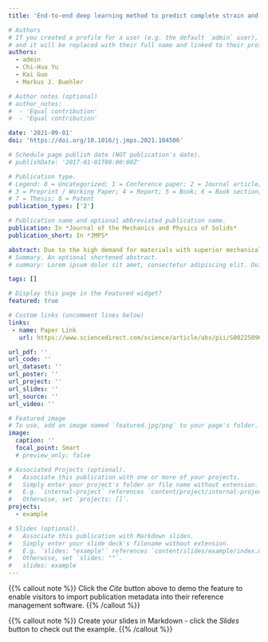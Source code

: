 ```yaml
---
title: 'End-to-end deep learning method to predict complete strain and stress tensors for complex hierarchical composite microstructures'

# Authors
# If you created a profile for a user (e.g. the default `admin` user), write the username (folder name) here
# and it will be replaced with their full name and linked to their profile.
authors:
  - admin
  - Chi-Hua Yu
  - Kai Guo
  - Markus J. Buehler

# Author notes (optional)
# author_notes:
#  - 'Equal contribution'
#  - 'Equal contribution'

date: '2021-09-01'
doi: 'https://doi.org/10.1016/j.jmps.2021.104506'

# Schedule page publish date (NOT publication's date).
# publishDate: '2017-01-01T00:00:00Z'

# Publication type.
# Legend: 0 = Uncategorized; 1 = Conference paper; 2 = Journal article;
# 3 = Preprint / Working Paper; 4 = Report; 5 = Book; 6 = Book section;
# 7 = Thesis; 8 = Patent
publication_types: ['2']

# Publication name and optional abbreviated publication name.
publication: In *Journal of the Mechanics and Physics of Solids*
publication_short: In *JMPS*

abstract: Due to the high demand for materials with superior mechanical properties and diverse functions, designing composite materials is an integral part in materials development. However, due to the heterogeneity and complexity of composites, measurements of properties and designs of optimal structures are often experimentally or computationally intractable. Here we report complete strain and stress tensors predictions given input composite geometries, based on a deep learning approach. The model not only predicts all strain and stress tensor components accurately, but also observes rigorous continuum mechanical principles. Furthermore, through tuning data statistics, the model performance is enhanced even with a small amount of data in terms of handling material microstructures with varying constituent ratios and hierarchical geometries. The method vastly improves the efficiency of predicting comprehensive mechanical behaviors of composite materials and provides a powerful tool for design problems such as multifunctional composites design and hierarchical structures optimization.
# Summary. An optional shortened abstract.
# summary: Lorem ipsum dolor sit amet, consectetur adipiscing elit. Duis posuere tellus ac convallis placerat. Proin tincidunt magna sed ex sollicitudin condimentum.

tags: []

# Display this page in the Featured widget?
featured: true

# Custom links (uncomment lines below)
links:
 - name: Paper Link
   url: https://www.sciencedirect.com/science/article/abs/pii/S0022509621001721

url_pdf: ''
url_code: ''
url_dataset: ''
url_poster: ''
url_project: ''
url_slides: ''
url_source: ''
url_video: ''

# Featured image
# To use, add an image named `featured.jpg/png` to your page's folder.
image:
  caption: ''
  focal_point: Smart
  # preview_only: false

# Associated Projects (optional).
#   Associate this publication with one or more of your projects.
#   Simply enter your project's folder or file name without extension.
#   E.g. `internal-project` references `content/project/internal-project/index.md`.
#   Otherwise, set `projects: []`.
projects:
  - example

# Slides (optional).
#   Associate this publication with Markdown slides.
#   Simply enter your slide deck's filename without extension.
#   E.g. `slides: "example"` references `content/slides/example/index.md`.
#   Otherwise, set `slides: ""`.
#   slides: example
---
```


{{% callout note %}}
Click the _Cite_ button above to demo the feature to enable visitors to import publication metadata into their reference management software.
{{% /callout %}}

{{% callout note %}}
Create your slides in Markdown - click the _Slides_ button to check out the example.
{{% /callout %}}

